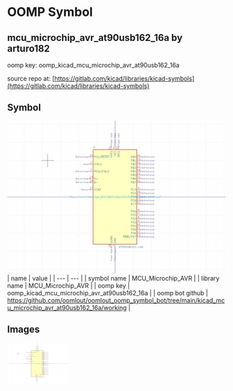 # OOMP Symbol  
## mcu_microchip_avr_at90usb162_16a  by arturo182  
  
oomp key: oomp_kicad_mcu_microchip_avr_at90usb162_16a  
  
source repo at: [https://gitlab.com/kicad/libraries/kicad-symbols](https://gitlab.com/kicad/libraries/kicad-symbols)  
## Symbol  
  
[![working.png](working_600.png)](working.png)  
| name | value | 
| --- | --- | 
| symbol name | MCU_Microchip_AVR | 
| library name | MCU_Microchip_AVR | 
| oomp key | oomp_kicad_mcu_microchip_avr_at90usb162_16a | 
| oomp bot github | https://github.com/oomlout/oomlout_oomp_symbol_bot/tree/main/kicad_mcu_microchip_avr_at90usb162_16a/working | 
## Images  
  
[![working.png](working_140.png)](working.png)  
